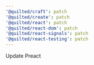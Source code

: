 ```yaml
---
'@quilted/craft': patch
'@quilted/create': patch
'@quilted/react': patch
'@quilted/react-dom': patch
'@quilted/react-signals': patch
'@quilted/react-testing': patch
---
```


Update Preact

